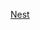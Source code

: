 ---
layout: post
wordpress_id: 1288
wordpress_url: http://noesbueno.com/archives/1288
date: '2011-10-25 17:03:29 -0500'
date_gmt: '2011-10-25 22:03:29 -0500'
body: |
  <p><a href="http://www.nest.com/">Nest</a></p>
---